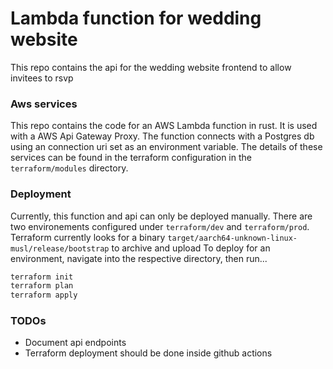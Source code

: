 # Lambda function for wedding website

This repo contains the api for the wedding website frontend to allow invitees to rsvp

### Aws services

This repo contains the code for an AWS Lambda function in rust. It is used with a AWS Api Gateway Proxy.
The function connects with a Postgres db using an connection uri set as an environment variable. The details of these services
can be found in the terraform configuration in the `terraform/modules` directory.

### Deployment

Currently, this function and api can only be deployed manually. There are two environements configured under `terraform/dev` and `terraform/prod`.
Terraform currently looks for a binary `target/aarch64-unknown-linux-musl/release/bootstrap` to archive and upload
To deploy for an environment, navigate into the respective directory, then run...

```bash
terraform init
terraform plan
terraform apply
```

### TODOs

- Document api endpoints
- Terraform deployment should be done inside github actions

